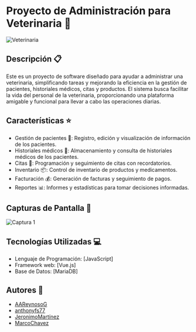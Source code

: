 # Proyecto de Administración para Veterinaria 🐾

![Veterinaria](https://github.com/MarcoChavezB/Proyecto_veterinaria/assets/123757334/755533ab-8037-49e6-9dac-4ba58b02e252)

## Descripción 📋

Este es un proyecto de software diseñado para ayudar a administrar una veterinaria, simplificando tareas y mejorando la eficiencia en la gestión de pacientes, historiales médicos, citas y productos. El sistema busca facilitar la vida del personal de la veterinaria, proporcionando una plataforma amigable y funcional para llevar a cabo las operaciones diarias.

## Características ⭐

- Gestión de pacientes 🐶: Registro, edición y visualización de información de los pacientes.
- Historiales médicos 🏥: Almacenamiento y consulta de historiales médicos de los pacientes.
- Citas 📅: Programación y seguimiento de citas con recordatorios.
- Inventario 📦: Control de inventario de productos y medicamentos.
- Facturación 💰: Generación de facturas y seguimiento de pagos.
- Reportes 📊: Informes y estadísticas para tomar decisiones informadas.

## Capturas de Pantalla 📸

![Captura 1](https://github.com/MarcoChavezB/Proyecto_veterinaria/assets/123757334/5f0fe1a1-c735-412f-b325-53f3f0601862)

## Tecnologías Utilizadas 💻

- Lenguaje de Programación: [JavaScript]
- Framework web: [Vue.js]
- Base de Datos: [MariaDB]

## Autores 👥

- [AAReynosoG](https://github.com/AAReynosoG)
- [anthonyfs77](https://github.com/anthonyfs77)
- [JeronimoMartínez](https://github.com/jerocen)
- [MarcoChavez](https://github.com/MarcoChavezB)
